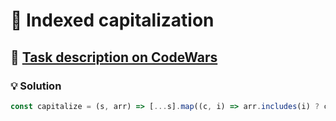 # 📝 Indexed capitalization

## 🔗 [Task description on CodeWars](https://www.codewars.com/kata/59cfc09a86a6fdf6df0000f1)

### 💡 Solution

```javascript
const capitalize = (s, arr) => [...s].map((c, i) => arr.includes(i) ? c.toUpperCase() : c).join('');
```
